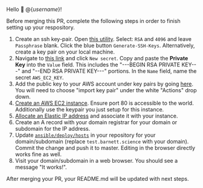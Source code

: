 Hello :wave: @{_username_}!

Before merging this PR, complete the following steps in order to finish setting up your respository.

1. Create an ssh key-pair.  Open <a href="https://8gwifi.org/sshfunctions.jsp" target="_blank">this utility</a>. Select: `RSA` and `4096` and leave `Passphrase` blank.  Click the blue button `Generate-SSH-Keys`. Alternatively, create a key pair on your local machine.
2. Navigate to <a href="https://github.com/{_username_}/{_repo_name_}/settings/secrets" target="_blank">this link</a> and click `New secret`.  Copy and paste the **Private Key** into the `Value` field. This includes the "---BEGIN RSA PRIVATE KEY---" and "--END RSA PRIVATE KEY---" portions. In the `Name` field, name the secret `AWS_EC2_KEY`.  
3. Add the public key to your AWS account under key pairs by going <a href="https://console.aws.amazon.com/ec2/#KeyPairs:" target="_blank">here</a>. You will need to choose "import key pair" under the white "Actions" drop down.
4. <a href="https://console.aws.amazon.com/ec2#LaunchInstanceWizard:" target="_blank">Create an AWS EC2 instance</a>. Ensure port 80 is accessible to the world. Additionally use the keypair you just setup for this instance.
5. <a href="https://console.aws.amazon.com/ec2#AllocateAddress:">Allocate an Elastic IP address</a> and associate it with your instance. 
6. Create an A record with your domain registrar for your domain or subdomain for the IP address.
7. Update <a href="https://github.com/{_username_}/{_repo_name_}/edit/master/ansible/deploy/hosts">`ansible/deploy/hosts`</a> in your repository for your domain/subdomain (replace `test.barnett.science` with your domain). Commit the change and push it to master. Editing in the browser directly works fine as well.
8. Visit your domain/subdomain in a web browser. You should see a message "It works!".

After merging your PR, your README.md will be updated with next steps.
